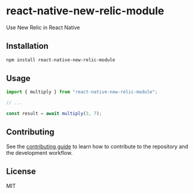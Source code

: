 # react-native-new-relic-module

Use New Relic in React Native

## Installation

```sh
npm install react-native-new-relic-module
```

## Usage

```js
import { multiply } from "react-native-new-relic-module";

// ...

const result = await multiply(3, 7);
```

## Contributing

See the [contributing guide](CONTRIBUTING.md) to learn how to contribute to the repository and the development workflow.

## License

MIT
